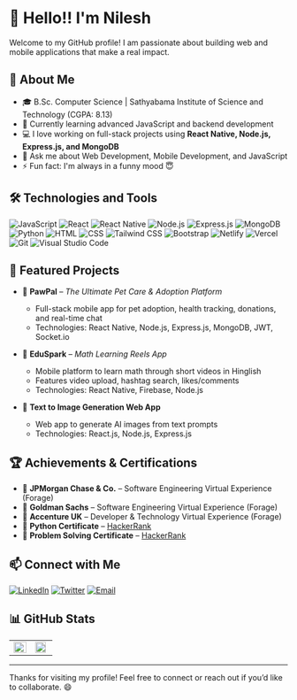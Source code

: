 # 👋 Hello!! I'm Nilesh

Welcome to my GitHub profile! I am passionate about building web and mobile applications that make a real impact.

## 🚀 About Me

- 🎓 B.Sc. Computer Science | Sathyabama Institute of Science and Technology (CGPA: 8.13)
- 🌱 Currently learning advanced JavaScript and backend development
- 💻 I love working on full-stack projects using **React Native, Node.js, Express.js, and MongoDB**
- 💬 Ask me about Web Development, Mobile Development, and JavaScript
- ⚡ Fun fact: I'm always in a funny mood 😇

## 🛠️ Technologies and Tools
![JavaScript](https://img.shields.io/badge/-JavaScript-000?&logo=JavaScript)
![React](https://img.shields.io/badge/-React-000?&logo=React)
![React Native](https://img.shields.io/badge/-React%20Native-000?&logo=React)
![Node.js](https://img.shields.io/badge/-Node.js-000?&logo=Node.js)
![Express.js](https://img.shields.io/badge/-Express.js-000?&logo=Express)
![MongoDB](https://img.shields.io/badge/-MongoDB-000?&logo=MongoDB)
![Python](https://img.shields.io/badge/-Python-000?&logo=Python)
![HTML](https://img.shields.io/badge/-HTML-000?&logo=HTML5)
![CSS](https://img.shields.io/badge/-CSS-000?&logo=CSS3)
![Tailwind CSS](https://img.shields.io/badge/-Tailwind_CSS-000?&logo=Tailwind-CSS)
![Bootstrap](https://img.shields.io/badge/-Bootstrap-000?&logo=Bootstrap)
![Netlify](https://img.shields.io/badge/-Netlify-000?&logo=Netlify)
![Vercel](https://img.shields.io/badge/-Vercel-000?&logo=Vercel)
![Git](https://img.shields.io/badge/-Git-000?&logo=Git)
![Visual Studio Code](https://img.shields.io/badge/-VS_Code-000?&logo=Visual-Studio-Code)

## 💼 Featured Projects
- 🐾 **PawPal** – *The Ultimate Pet Care & Adoption Platform*
  - Full-stack mobile app for pet adoption, health tracking, donations, and real-time chat
  - Technologies: React Native, Node.js, Express.js, MongoDB, JWT, Socket.io

- 🧮 **EduSpark** – *Math Learning Reels App*
  - Mobile platform to learn math through short videos in Hinglish
  - Features video upload, hashtag search, likes/comments
  - Technologies: React Native, Firebase, Node.js

- 🎨 **Text to Image Generation Web App**
  - Web app to generate AI images from text prompts
  - Technologies: React.js, Node.js, Express.js

## 🏆 Achievements & Certifications
- 🥇 **JPMorgan Chase & Co.** – Software Engineering Virtual Experience (Forage)
- 🥇 **Goldman Sachs** – Software Engineering Virtual Experience (Forage)
- 🥇 **Accenture UK** – Developer & Technology Virtual Experience (Forage)
- 🏅 **Python Certificate** – [HackerRank](https://www.hackerrank.com/certificates/714689c42f2a)
- 🏅 **Problem Solving Certificate** – [HackerRank](https://www.hackerrank.com/certificates/714689c42f2a)

## 📫 Connect with Me
[![LinkedIn](https://img.shields.io/badge/-LinkedIn-000?&logo=LinkedIn)](https://www.linkedin.com/in/nilesh12105)
[![Twitter](https://img.shields.io/badge/-Twitter-000?&logo=Twitter)](https://twitter.com/Nilesh12105)
[![Email](https://img.shields.io/badge/-Email-000?&logo=Gmail)](mailto:nilesh12105@gmail.com)

## 📊 GitHub Stats
<table><tr><td valign="top" width="50%">
<img src="https://github-readme-stats.vercel.app/api?username=nilesh0509&theme=nightowl&show_icons=true&count_private=true&hide_border=true" align="left" style="width: 100%" />
</td><td valign="top" width="50%">
<img src="https://github-readme-stats.vercel.app/api/top-langs/?username=nilesh0509&theme=nightowl&hide_border=true&layout=compact" align="left" style="width: 90%" />
</td></tr></table>

---

Thanks for visiting my profile! Feel free to connect or reach out if you’d like to collaborate. 😄
